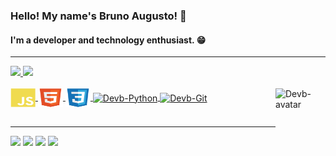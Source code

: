 ### Hello! My name's Bruno Augusto! 👋
#### I'm a developer and technology enthusiast. 😁
<hr>

<div>
  <a href="https://github.com/devbdallagnol">
  <img height="180em" src="https://github-readme-stats.vercel.app/api?username=devbdallagnol&show_icons=true&theme=sublime&include_all_commits=true&count_private=true"/>
  <img height="180em" src="https://github-readme-stats.vercel.app/api/top-langs/?username=devbdallagnol&layout=compact&langs_count=7&theme=sublime"/>
</div>

<div style="display: inline_block"><br>
  <img align="center" alt="Devb-Js" height="30" width="40" src="https://raw.githubusercontent.com/devicons/devicon/master/icons/javascript/javascript-plain.svg">
  <img align="center" alt="Devb-HTML" height="30" width="40" src="https://raw.githubusercontent.com/devicons/devicon/master/icons/html5/html5-original.svg">
  <img align="center" alt="Devb-CSS" height="30" width="40" src="https://raw.githubusercontent.com/devicons/devicon/master/icons/css3/css3-original.svg">
  <img align="center" alt="Devb-Python" height="30" width="30" src="https://cdn.icon-icons.com/icons2/2699/PNG/128/python_vertical_logo_icon_168039.png">
  <img align="center" alt="Devb-Git" height="30" width="30" src="https://img.shields.io/badge/Git-F05032?style=for-the-badge&logo=git&logoColor=white">
  <img align="right" alt="Devb-avatar" height="80" width="80" src="https://64.media.tumblr.com/c15043e42aa025aed04c54c270d1d9ee/tumblr_mxtkh38zcK1r358cyo1_400.gifv">
</div>
<br>  
<hr>
  
<div> 
  
  <a href="https://www.instagram.com/brunoabd/" target="_blank"><img src="https://img.shields.io/badge/-Instagram-%23E4405F?style=for-the-badge&logo=instagram&logoColor=white" target="_blank"></a>
 	<a href="mailto:bruno.agnol@hotmail.com" target="_blank"><img src="https://img.shields.io/badge/Hotmail-007CFF?style=for-the-badge&logo=hotmail&logoColor=white" target="_blank"></a>
 <a href="https://discord.gg/f8EXvCtV" target="_blank"><img src="https://img.shields.io/badge/Discord-7289DA?style=for-the-badge&logo=discord&logoColor=white" target="_blank"></a> 
  <a href="https://www.linkedin.com/in/bruno-a-b-dall-agnol-0b4920121/" target="_blank"><img src="https://img.shields.io/badge/-LinkedIn-%230077B5?style=for-the-badge&logo=linkedin&logoColor=white" target="_blank"></a> 
 
  
 
</div>
